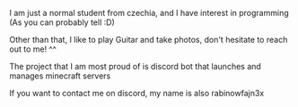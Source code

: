 I am just a normal student from czechia, and I have interest in programming (As you can probably tell :D)

Other than that, I like to play Guitar and take photos, don't hesitate to reach out to me! ^^

The project that I am most proud of is discord bot that launches and manages minecraft servers

If you want to contact me on discord, my name is also rabinowfajn3x

<!--
**rabinowfajn3x/rabinowfajn3x** is a ✨ _special_ ✨ repository because its `README.md` (this file) appears on your GitHub profile.

Here are some ideas to get you started:

- 🔭 I’m currently working on ...
- 🌱 I’m currently learning ...
- 👯 I’m looking to collaborate on ...
- 🤔 I’m looking for help with ...
- 💬 Ask me about ...
- 📫 How to reach me: ...
- 😄 Pronouns: ...
- ⚡ Fun fact: ...
-->
